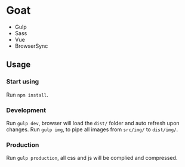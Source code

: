 # Goat

- Gulp
- Sass
- Vue 
- BrowserSync 

## Usage

### Start using
Run `npm install`.

### Development
Run `gulp dev`, browser will load the `dist/` folder and auto refresh upon changes.
Run `gulp img`, to pipe all images from `src/img/` to `dist/img/`.

### Production
Run `gulp production`, all css and js will be complied and compressed.
